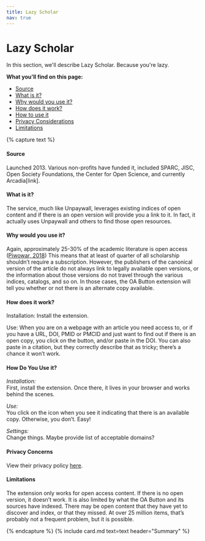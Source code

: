 ```yaml
---
title: Lazy Scholar
nav: true
---
```


# Lazy Scholar

In this section, we'll describe Lazy Scholar.  Because you're lazy.

**What you'll find on this page:**
- <a href="#source">Source</a>
- <a href="#whatisit">What is it?</a>
- <a href="#value">Why would you use it?</a>
- <a href="#howitworks">How does it work?</a>
- <a href="#howtouseit">How to use it</a>
- <a href="#privacy">Privacy Considerations</a>
- <a href="#limitations">Limitations</a>

{% capture text %}
<a id="source"></a>

#### Source
Launched 2013.  Various non-profits have funded it, included SPARC, JISC, Open Society Foundations, the Center for Open Science, and currently Arcadia[link].

<a id="whatisit"></a>

#### What is it?

The service, much like Unpaywall, leverages existing indices of open content and if there is an open version will provide you a link to it. In fact, it actually uses Unpaywall and others to find those open resources.

<a id="value"></a>

#### Why would you use it?

Again, approximately 25-30% of the academic literature is open access \([Piwowar, 2018](https://peerj.com/articles/4375/)\)  This means that at least of quarter of all scholarship shouldn’t require a subscription.  However, the publishers of the canonical version of the article do not always link to legally available open versions, or the information about those versions do not travel through the various indices, catalogs, and so on.  In those cases, the OA Button extension will tell you whether or not there is an alternate copy available.

<a id="howitworks"></a>

#### How does it work?

Installation:
Install the extension.

Use:
When you are on a webpage with an article you need access to, or if you have a URL, DOI, PMID or PMCID and just want to find out if there is an open copy, you click on the button, and/or paste in the DOI.  You can also paste in a citation, but they correctly describe that as tricky; there’s a chance it won’t work.

<a id="howtouseit"></a>

#### How Do You Use it?

*Installation:*<br>
First, install the extension.  Once there, it lives in your browser and works behind the scenes.

*Use:*<br>
You click on the icon when you see it indicating that there is an available copy.  Otherwise, you don’t.  Easy!

*Settings:*<br>
Change things.  Maybe provide list of acceptable domains?

<a id="privacy"></a>

#### Privacy Concerns

View their privacy policy [here](https://openaccessbutton.org/privacy).

<a id="limitations"></a>

#### Limitations

The extension only works for open access content.  If there is no open version, it doesn’t work.  It is also limited by what the OA Button and its sources have indexed.  There may be open content that they have yet to discover and index, or that they missed.  At over 25 million items, that’s probably not a frequent problem, but it is possible.

{% endcapture %}
{% include card.md text=text header="Summary" %}